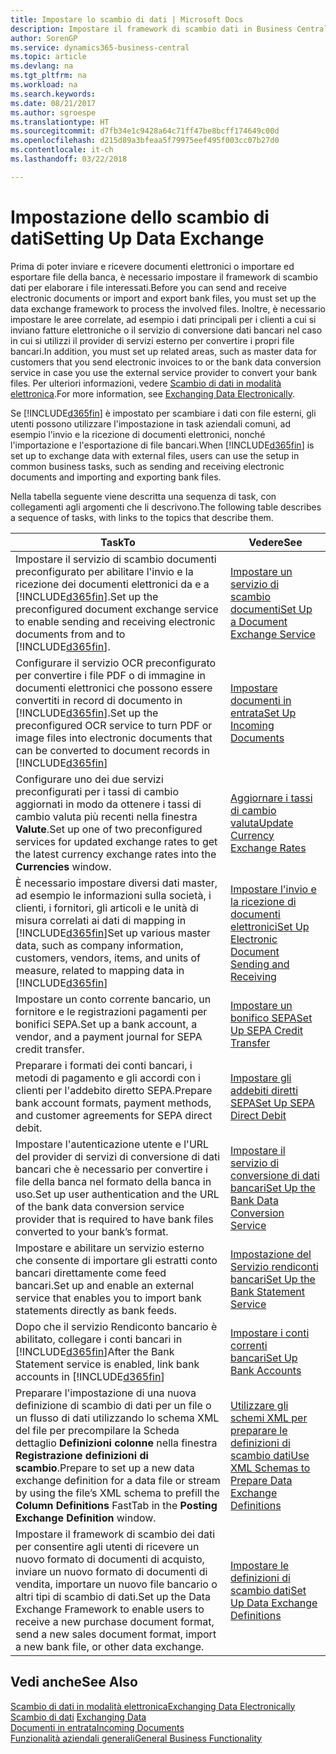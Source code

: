 ```yaml
---
title: Impostare lo scambio di dati | Microsoft Docs
description: Impostare il framework di scambio dati in Business Central.
author: SorenGP
ms.service: dynamics365-business-central
ms.topic: article
ms.devlang: na
ms.tgt_pltfrm: na
ms.workload: na
ms.search.keywords: 
ms.date: 08/21/2017
ms.author: sgroespe
ms.translationtype: HT
ms.sourcegitcommit: d7fb34e1c9428a64c71ff47be8bcff174649c00d
ms.openlocfilehash: d215d89a3bfeaa5f79975eef495f003cc07b27d0
ms.contentlocale: it-ch
ms.lasthandoff: 03/22/2018

---
```

# <a name="setting-up-data-exchange"></a><span data-ttu-id="ec978-103">Impostazione dello scambio di dati</span><span class="sxs-lookup"><span data-stu-id="ec978-103">Setting Up Data Exchange</span></span>
<span data-ttu-id="ec978-104">Prima di poter inviare e ricevere documenti elettronici o importare ed esportare file della banca, è necessario impostare il framework di scambio dati per elaborare i file interessati.</span><span class="sxs-lookup"><span data-stu-id="ec978-104">Before you can send and receive electronic documents or import and export bank files, you must set up the data exchange framework to process the involved files.</span></span> <span data-ttu-id="ec978-105">Inoltre, è necessario impostare le aree correlate, ad esempio i dati principali per i clienti a cui si inviano fatture elettroniche o il servizio di conversione dati bancari nel caso in cui si utilizzi il provider di servizi esterno per convertire i propri file bancari.</span><span class="sxs-lookup"><span data-stu-id="ec978-105">In addition, you must set up related areas, such as master data for customers that you send electronic invoices to or the bank data conversion service in case you use the external service provider to convert your bank files.</span></span> <span data-ttu-id="ec978-106">Per ulteriori informazioni, vedere [Scambio di dati in modalità elettronica](across-data-exchange.md).</span><span class="sxs-lookup"><span data-stu-id="ec978-106">For more information, see [Exchanging Data Electronically](across-data-exchange.md).</span></span>  

 <span data-ttu-id="ec978-107">Se [!INCLUDE[d365fin](includes/d365fin_md.md)] è impostato per scambiare i dati con file esterni, gli utenti possono utilizzare l'impostazione in task aziendali comuni, ad esempio l'invio e la ricezione di documenti elettronici, nonché l'importazione e l'esportazione di file bancari.</span><span class="sxs-lookup"><span data-stu-id="ec978-107">When [!INCLUDE[d365fin](includes/d365fin_md.md)] is set up to exchange data with external files, users can use the setup in common business tasks, such as sending and receiving electronic documents and importing and exporting bank files.</span></span>  

 <span data-ttu-id="ec978-108">Nella tabella seguente viene descritta una sequenza di task, con collegamenti agli argomenti che li descrivono.</span><span class="sxs-lookup"><span data-stu-id="ec978-108">The following table describes a sequence of tasks, with links to the topics that describe them.</span></span>  

|<span data-ttu-id="ec978-109">**Task**</span><span class="sxs-lookup"><span data-stu-id="ec978-109">**To**</span></span>|<span data-ttu-id="ec978-110">**Vedere**</span><span class="sxs-lookup"><span data-stu-id="ec978-110">**See**</span></span>|  
|------------|-------------|  
|<span data-ttu-id="ec978-111">Impostare il servizio di scambio documenti preconfigurato per abilitare l'invio e la ricezione dei documenti elettronici da e a [!INCLUDE[d365fin](includes/d365fin_md.md)].</span><span class="sxs-lookup"><span data-stu-id="ec978-111">Set up the preconfigured document exchange service to enable sending and receiving electronic documents from and to [!INCLUDE[d365fin](includes/d365fin_md.md)].</span></span>|[<span data-ttu-id="ec978-112">Impostare un servizio di scambio documenti</span><span class="sxs-lookup"><span data-stu-id="ec978-112">Set Up a Document Exchange Service</span></span>](across-how-to-set-up-a-document-exchange-service.md)|  
|<span data-ttu-id="ec978-113">Configurare il servizio OCR preconfigurato per convertire i file PDF o di immagine in documenti elettronici che possono essere convertiti in record di documento in [!INCLUDE[d365fin](includes/d365fin_md.md)].</span><span class="sxs-lookup"><span data-stu-id="ec978-113">Set up the preconfigured OCR service to turn PDF or image files into electronic documents that can be converted to document records in [!INCLUDE[d365fin](includes/d365fin_md.md)]</span></span>|[<span data-ttu-id="ec978-114">Impostare documenti in entrata</span><span class="sxs-lookup"><span data-stu-id="ec978-114">Set Up Incoming Documents</span></span>](across-how-setup-income-documents.md)|  
|<span data-ttu-id="ec978-115">Configurare uno dei due servizi preconfigurati per i tassi di cambio aggiornati in modo da ottenere i tassi di cambio valuta più recenti nella finestra **Valute**.</span><span class="sxs-lookup"><span data-stu-id="ec978-115">Set up one of two preconfigured services for updated exchange rates to get the latest currency exchange rates into the **Currencies** window.</span></span>|[<span data-ttu-id="ec978-116">Aggiornare i tassi di cambio valuta</span><span class="sxs-lookup"><span data-stu-id="ec978-116">Update Currency Exchange Rates</span></span>](finance-how-update-currencies.md)|  
|<span data-ttu-id="ec978-117">È necessario impostare diversi dati master, ad esempio le informazioni sulla società, i clienti, i fornitori, gli articoli e le unità di misura correlati ai dati di mapping in [!INCLUDE[d365fin](includes/d365fin_md.md)]</span><span class="sxs-lookup"><span data-stu-id="ec978-117">Set up various master data, such as company information, customers, vendors, items, and units of measure, related to mapping data in [!INCLUDE[d365fin](includes/d365fin_md.md)]</span></span>|[<span data-ttu-id="ec978-118">Impostare l'invio e la ricezione di documenti elettronici</span><span class="sxs-lookup"><span data-stu-id="ec978-118">Set Up Electronic Document Sending and Receiving</span></span>](across-how-to-set-up-electronic-document-sending-and-receiving.md)|  
|<span data-ttu-id="ec978-119">Impostare un conto corrente bancario, un fornitore e le registrazioni pagamenti per bonifici SEPA.</span><span class="sxs-lookup"><span data-stu-id="ec978-119">Set up a bank account, a vendor, and a payment journal for SEPA credit transfer.</span></span>|[<span data-ttu-id="ec978-120">Impostare un bonifico SEPA</span><span class="sxs-lookup"><span data-stu-id="ec978-120">Set Up SEPA Credit Transfer</span></span>](finance-how-to-set-up-sepa-credit-transfer.md)|  
|<span data-ttu-id="ec978-121">Preparare i formati dei conti bancari, i metodi di pagamento e gli accordi con i clienti per l'addebito diretto SEPA.</span><span class="sxs-lookup"><span data-stu-id="ec978-121">Prepare bank account formats, payment methods, and customer agreements for SEPA direct debit.</span></span>|[<span data-ttu-id="ec978-122">Impostare gli addebiti diretti SEPA</span><span class="sxs-lookup"><span data-stu-id="ec978-122">Set Up SEPA Direct Debit</span></span>](finance-how-to-set-up-sepa-direct-debit.md)|  
|<span data-ttu-id="ec978-123">Impostare l'autenticazione utente e l'URL del provider di servizi di conversione di dati bancari che è necessario per convertire i file della banca nel formato della banca in uso.</span><span class="sxs-lookup"><span data-stu-id="ec978-123">Set up user authentication and the URL of the bank data conversion service provider that is required to have bank files converted to your bank’s format.</span></span>|[<span data-ttu-id="ec978-124">Impostare il servizio di conversione di dati bancari</span><span class="sxs-lookup"><span data-stu-id="ec978-124">Set Up the Bank Data Conversion Service</span></span>](bank-how-setup-bank-data-conversion-service.md)|  
|<span data-ttu-id="ec978-125">Impostare e abilitare un servizio esterno che consente di importare gli estratti conto bancari direttamente come feed bancari.</span><span class="sxs-lookup"><span data-stu-id="ec978-125">Set up and enable an external service that enables you to import bank statements directly as bank feeds.</span></span>|[<span data-ttu-id="ec978-126">Impostazione del Servizio rendiconti bancari</span><span class="sxs-lookup"><span data-stu-id="ec978-126">Set Up the Bank Statement Service</span></span>](bank-how-setup-bank-statement-service.md)|  
|<span data-ttu-id="ec978-127">Dopo che il servizio Rendiconto bancario è abilitato, collegare i conti bancari in [!INCLUDE[d365fin](includes/d365fin_md.md)]</span><span class="sxs-lookup"><span data-stu-id="ec978-127">After the Bank Statement service is enabled, link bank accounts in [!INCLUDE[d365fin](includes/d365fin_md.md)]</span></span>|[<span data-ttu-id="ec978-128">Impostare i conti correnti bancari</span><span class="sxs-lookup"><span data-stu-id="ec978-128">Set Up Bank Accounts</span></span>](bank-how-setup-bank-accounts.md)|  
|<span data-ttu-id="ec978-129">Preparare l'impostazione di una nuova definizione di scambio di dati per un file o un flusso di dati utilizzando lo schema XML del file per precompilare la Scheda dettaglio **Definizioni colonne** nella finestra **Registrazione definizioni di scambio**.</span><span class="sxs-lookup"><span data-stu-id="ec978-129">Prepare to set up a new data exchange definition for a data file or stream by using the file’s XML schema to prefill the **Column Definitions** FastTab in the **Posting Exchange Definition** window.</span></span>|[<span data-ttu-id="ec978-130">Utilizzare gli schemi XML per preparare le definizioni di scambio dati</span><span class="sxs-lookup"><span data-stu-id="ec978-130">Use XML Schemas to Prepare Data Exchange Definitions</span></span>](across-how-to-use-xml-schemas-to-prepare-data-exchange-definitions.md)|  
|<span data-ttu-id="ec978-131">Impostare il framework di scambio dei dati per consentire agli utenti di ricevere un nuovo formato di documenti di acquisto, inviare un nuovo formato di documenti di vendita, importare un nuovo file bancario o altri tipi di scambio di dati.</span><span class="sxs-lookup"><span data-stu-id="ec978-131">Set up the Data Exchange Framework to enable users to receive a new purchase document format, send a new sales document format, import a new bank file, or other data exchange.</span></span>|[<span data-ttu-id="ec978-132">Impostare le definizioni di scambio dati</span><span class="sxs-lookup"><span data-stu-id="ec978-132">Set Up Data Exchange Definitions</span></span>](across-how-to-set-up-data-exchange-definitions.md)|  

## <a name="see-also"></a><span data-ttu-id="ec978-133">Vedi anche</span><span class="sxs-lookup"><span data-stu-id="ec978-133">See Also</span></span>  
[<span data-ttu-id="ec978-134">Scambio di dati in modalità elettronica</span><span class="sxs-lookup"><span data-stu-id="ec978-134">Exchanging Data Electronically</span></span>](across-data-exchange.md)  
<span data-ttu-id="ec978-135">[Scambio di dati](across-exchange-data.md) </span><span class="sxs-lookup"><span data-stu-id="ec978-135">[Exchanging Data](across-exchange-data.md) </span></span>  
[<span data-ttu-id="ec978-136">Documenti in entrata</span><span class="sxs-lookup"><span data-stu-id="ec978-136">Incoming Documents</span></span>](across-income-documents.md)  
[<span data-ttu-id="ec978-137">Funzionalità aziendali generali</span><span class="sxs-lookup"><span data-stu-id="ec978-137">General Business Functionality</span></span>](ui-across-business-areas.md)  

